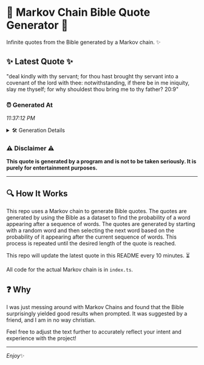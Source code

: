 # 📖 Markov Chain Bible Quote Generator 📖

Infinite quotes from the Bible generated by a Markov chain. ✨

## ✨ Latest Quote ✨
"deal kindly with thy servant; for thou hast brought thy servant into a covenant of the lord with thee: notwithstanding, if there be in me iniquity, slay me thyself; for why shouldest thou bring me to thy father? 20:9"

### ⏰ Generated At
*11:37:12 PM*

<details>
    <summary>🛠️ Generation Details</summary>
    <p>
        <strong>🌱 Seed:</strong> deal<br>
        <strong>🔄 Iterations:</strong> 38<br>
        <strong>📜 Context History:</strong><br>[ deal ]: kindly<br>[ deal, kindly ]: with<br>[ deal, kindly, with ]: thy<br>[ deal, kindly, with, thy ]: servant;<br>[ deal, kindly, with, thy, servant; ]: for<br>[ deal, kindly, with, thy, servant;, for ]: thou<br>[ kindly, with, thy, servant;, for, thou ]: hast<br>[ with, thy, servant;, for, thou, hast ]: brought<br>[ thy, servant;, for, thou, hast, brought ]: thy<br>[ servant;, for, thou, hast, brought, thy ]: servant<br>[ for, thou, hast, brought, thy, servant ]: into<br>[ thou, hast, brought, thy, servant, into ]: a<br>[ hast, brought, thy, servant, into, a ]: covenant<br>[ brought, thy, servant, into, a, covenant ]: of<br>[ thy, servant, into, a, covenant, of ]: the<br>[ servant, into, a, covenant, of, the ]: lord<br>[ into, a, covenant, of, the, lord ]: with<br>[ a, covenant, of, the, lord, with ]: thee:<br>[ covenant, of, the, lord, with, thee: ]: notwithstanding,<br>[ of, the, lord, with, thee:, notwithstanding, ]: if<br>[ the, lord, with, thee:, notwithstanding,, if ]: there<br>[ lord, with, thee:, notwithstanding,, if, there ]: be<br>[ with, thee:, notwithstanding,, if, there, be ]: in<br>[ thee:, notwithstanding,, if, there, be, in ]: me<br>[ notwithstanding,, if, there, be, in, me ]: iniquity,<br>[ if, there, be, in, me, iniquity, ]: slay<br>[ there, be, in, me, iniquity,, slay ]: me<br>[ be, in, me, iniquity,, slay, me ]: thyself;<br>[ in, me, iniquity,, slay, me, thyself; ]: for<br>[ me, iniquity,, slay, me, thyself;, for ]: why<br>[ iniquity,, slay, me, thyself;, for, why ]: shouldest<br>[ slay, me, thyself;, for, why, shouldest ]: thou<br>[ me, thyself;, for, why, shouldest, thou ]: bring<br>[ thyself;, for, why, shouldest, thou, bring ]: me<br>[ for, why, shouldest, thou, bring, me ]: to<br>[ why, shouldest, thou, bring, me, to ]: thy<br>[ shouldest, thou, bring, me, to, thy ]: father?<br>[ thou, bring, me, to, thy, father? ]: 20:9<br>
    </p>
</details>

### ⚠️ Disclaimer ⚠️
**This quote is generated by a program and is not to be taken seriously. It is purely for entertainment purposes.**

---

## 🔍 How It Works

This repo uses a Markov chain to generate Bible quotes. The quotes are generated by using the Bible as a dataset to find the probability of a word appearing after a sequence of words. The quotes are generated by starting with a random word and then selecting the next word based on the probability of it appearing after the current sequence of words. This process is repeated until the desired length of the quote is reached.

This repo will update the latest quote in this README every 10 minutes. ⏳

All code for the actual Markov chain is in `index.ts`.

## ❓ Why

I was just messing around with Markov Chains and found that the Bible surprisingly yielded good results when prompted. 
It was suggested by a friend, and I am in no way christian.

Feel free to adjust the text further to accurately reflect your intent and experience with the project!

---

*Enjoy*✨
